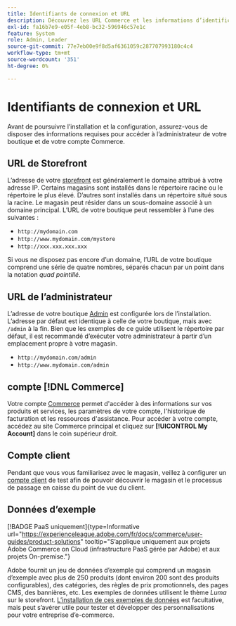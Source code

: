 ```yaml
---
title: Identifiants de connexion et URL
description: Découvrez les URL Commerce et les informations d’identification de compte utilisées pour accéder à votre administrateur et à votre storefront.
exl-id: fa16b7e9-e05f-4eb8-bc32-596946c57e1c
feature: System
role: Admin, Leader
source-git-commit: 77e7eb00e9f8d5af6361059c287707993180c4c4
workflow-type: tm+mt
source-wordcount: '351'
ht-degree: 0%

---
```


# Identifiants de connexion et URL

Avant de poursuivre l’installation et la configuration, assurez-vous de disposer des informations requises pour accéder à l’administrateur de votre boutique et de votre compte Commerce.

## URL de Storefront

L’adresse de votre [storefront](storefront.md) est généralement le domaine attribué à votre adresse IP. Certains magasins sont installés dans le répertoire racine ou le répertoire le plus élevé. D’autres sont installés dans un répertoire situé sous la racine. Le magasin peut résider dans un sous-domaine associé à un domaine principal. L’URL de votre boutique peut ressembler à l’une des suivantes :

- `http://mydomain.com`
- `http://www.mydomain.com/mystore`
- `http://xxx.xxx.xxx.xxx`

Si vous ne disposez pas encore d’un domaine, l’URL de votre boutique comprend une série de quatre nombres, séparés chacun par un point dans la notation _quad pointillé_.

## URL de l’administrateur

L’adresse de votre boutique [Admin](admin.md) est configurée lors de l’installation. L’adresse par défaut est identique à celle de votre boutique, mais avec `/admin` à la fin. Bien que les exemples de ce guide utilisent le répertoire par défaut, il est recommandé d’exécuter votre administrateur à partir d’un emplacement propre à votre magasin.

- `http://mydomain.com/admin`
- `http://www.mydomain.com/admin`

## compte [!DNL Commerce]

Votre compte [Commerce](commerce-account-create.md) permet d&#39;accéder à des informations sur vos produits et services, les paramètres de votre compte, l&#39;historique de facturation et les ressources d&#39;assistance. Pour accéder à votre compte, accédez au site Commerce principal et cliquez sur **[!UICONTROL My Account]** dans le coin supérieur droit.

## Compte client

Pendant que vous vous familiarisez avec le magasin, veillez à configurer un [compte client](../customers/account-dashboard.md) de test afin de pouvoir découvrir le magasin et le processus de passage en caisse du point de vue du client.

## Données d’exemple

[!BADGE PaaS uniquement]{type=Informative url="https://experienceleague.adobe.com/fr/docs/commerce/user-guides/product-solutions" tooltip="S’applique uniquement aux projets Adobe Commerce on Cloud (infrastructure PaaS gérée par Adobe) et aux projets On-premise."}

Adobe fournit un jeu de données d’exemple qui comprend un magasin d’exemple avec plus de 250 produits (dont environ 200 sont des produits configurables), des catégories, des règles de prix promotionnels, des pages CMS, des bannières, etc. Les exemples de données utilisent le thème _Luma_ sur le storefront. [L’installation de ces exemples de données](https://experienceleague.adobe.com/docs/commerce-operations/installation-guide/next-steps/sample-data/overview.html?lang=fr) est facultative, mais peut s’avérer utile pour tester et développer des personnalisations pour votre entreprise d’e-commerce.
